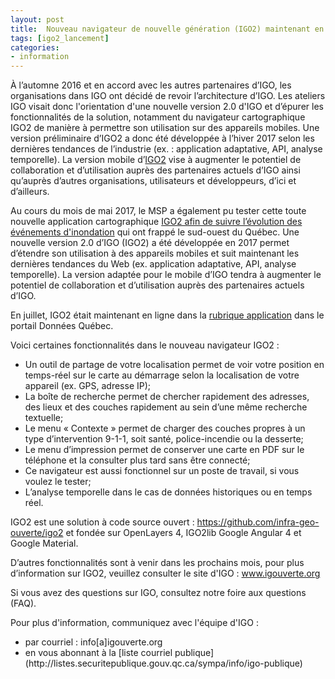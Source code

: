 ```yaml
---
layout: post
title:  Nouveau navigateur de nouvelle génération (IGO2) maintenant en ligne
tags: [igo2_lancement] 
categories:
- information
---
```


À l’automne 2016 et en accord avec les autres partenaires d’IGO, les organisations dans IGO ont décidé de revoir l’architecture d’IGO. 
Les ateliers IGO visait donc l'orientation d'une nouvelle version 2.0 d'IGO et d’épurer les fonctionnalités de la solution, notamment du navigateur cartographique IGO2 de manière à permettre son utilisation sur des appareils mobiles. 
Une version préliminaire d’IGO2 a donc été développée à l’hiver 2017 selon les dernières tendances de l’industrie (ex. : application adaptative, API, analyse temporelle). 
La  version  mobile  d’[IGO2](https://geoegl.msp.gouv.qc.ca/igo2/apercu-qc/) vise à augmenter le potentiel de collaboration et d’utilisation auprès des partenaires actuels d’IGO ainsi qu’auprès d’autres organisations, utilisateurs et développeurs, d’ici et d’ailleurs.

Au cours du mois de mai 2017, le MSP a également pu tester cette toute nouvelle application cartographique [IGO2 afin de suivre l’évolution des événements d'inondation](https://geoegl.msp.gouv.qc.ca/igo2/apercu-qc/?context=inondation) qui ont frappé le sud-ouest du Québec.
Une nouvelle version 2.0 d’IGO (IGO2) a été développée en 2017 permet d’étendre son utilisation à des appareils mobiles et suit maintenant les dernières tendances du Web (ex. application adaptative, API, analyse temporelle). La version adaptée pour le mobile d’IGO tendra à augmenter le potentiel de collaboration et d’utilisation auprès des partenaires actuels d’IGO.

En juillet, IGO2 était maintenant en ligne dans la [rubrique application](https://www.donneesquebec.ca/fr/applications/) dans le portail Données Québec.

<div class="liste_igo2" markdown="1" >
Voici certaines fonctionnalités dans le nouveau navigateur IGO2 :
<ul>
<li>Un outil de partage de votre localisation permet de voir votre position en temps-réel sur le carte au démarrage selon la localisation de votre appareil (ex. GPS, adresse IP);</li>
<li>La boîte de recherche permet de chercher rapidement des adresses, des lieux et des couches rapidement au sein d’une même recherche textuelle;</li>
<li>Le menu « Contexte » permet de charger des couches propres à un type d’intervention 9-1-1, soit santé, police-incendie ou la desserte;</li>
<li>Le menu d’impression permet de conserver une carte en PDF sur le téléphone et la consulter plus tard sans être connecté;</li>
<li>Ce navigateur est aussi fonctionnel sur un poste de travail, si vous voulez le tester;</li>
<li>L’analyse temporelle dans le cas de données historiques ou en temps réel.</li>
		</ul>
</div>

IGO2 est une solution à code source ouvert : https://github.com/infra-geo-ouverte/igo2 et fondée sur OpenLayers 4, IGO2lib Google Angular 4 et Google Material.

D’autres fonctionnalités sont à venir dans les prochains mois, pour plus d’information sur IGO2, veuillez consulter le site d'IGO : www.igouverte.org

Si vous avez des questions sur IGO, consultez notre foire aux questions (FAQ).

Pour plus d'information, communiquez avec l'équipe d'IGO :
<div class="contact" markdown="1" >
<ul>
			<li>par courriel : info[a]igouverte.org</li>
			<li>en vous abonnant  à la [liste courriel publique](http://listes.securitepublique.gouv.qc.ca/sympa/info/igo-publique) </li>
		</ul>
</div>
